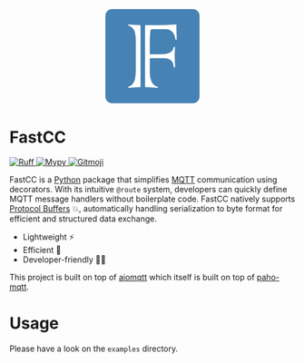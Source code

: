 <p align="center">
    <img
        src="https://github.com/ReMi-HSBI/fastcc/blob/main/docs/src/static/images/fastcc_logo.svg?raw=true"
        alt="FastCC Logo"
        width="33%"
    />
</p>

# FastCC

<a href="https://docs.astral.sh/ruff">
    <img
        src="https://img.shields.io/badge/ruff-⚡-261230.svg?style=flat-square"
        alt="Ruff"
    />
</a>
<a href="https://mypy-lang.org">
    <img
        src="https://img.shields.io/badge/mypy-📝-2a6db2.svg?style=flat-square"
        alt="Mypy"
    />
</a>
<a href="https://gitmoji.dev">
    <img
        src="https://img.shields.io/badge/gitmoji-😜%20😍-FFDD67.svg?style=flat-square"
        alt="Gitmoji"
    />
</a>

FastCC is a [Python](https://www.python.org) package that simplifies
[MQTT](https://mqtt.org) communication using decorators. With its
intuitive `@route` system, developers can quickly define MQTT message
handlers without boilerplate code. FastCC natively supports
[Protocol Buffers](https://protobuf.dev) :boom:, automatically handling
serialization to byte format for efficient and structured data exchange.

- Lightweight :zap:
- Efficient :rocket:
- Developer-friendly :technologist:

This project is built on top of [aiomqtt](https://github.com/empicano/aiomqtt)
which itself is built on top of [paho-mqtt](https://eclipse.dev/paho).

# Usage

Please have a look on the `examples` directory.
